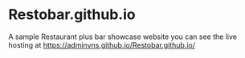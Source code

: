 # Restobar.github.io
A sample Restaurant plus bar showcase website
you can see the live hosting at https://adminvns.github.io/Restobar.github.io/
